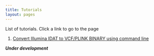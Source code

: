 ```yaml
---
title: Tutorials
layout: pages
---
```


List of tutorials. Click a link to go to the page

1. [Convert Illumina IDAT to VCF/PLINK BINARY using command line]("/_tutorials/convert-idat-to-vcf.html")


***Under development***

